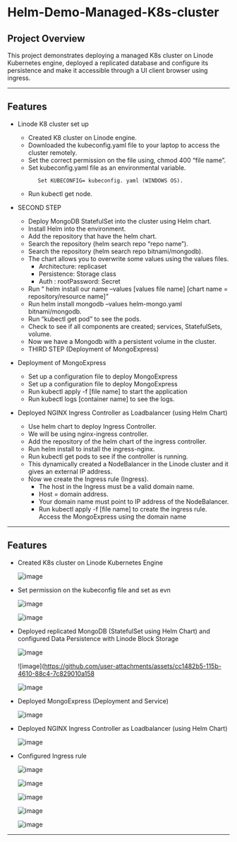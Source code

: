 # Helm-Demo-Managed-K8s-cluster


## **Project Overview**
This project demonstrates deploying a managed K8s cluster on Linode Kubernetes engine, deployed a replicated database and configure its persistence and make it accessible through a UI client browser using ingress.

---

## **Features**
- Linode K8 cluster set up
  - Created K8 cluster on Linode engine.
  -	Downloaded the kubeconfig.yaml file to your laptop to access the cluster remotely.
  - Set the correct permission on the file using, chmod 400 “file name”.
  - Set kubeconfig.yaml file as an environmental variable. 
    ```Export KUBECONFIG= kubeconfig. yaml (LINUX OS).
       Set KUBECONFIG= kubeconfig. yaml (WINDOWS OS).
    ```
  -	Run kubectl get node.
- SECOND STEP
  -	Deploy MongoDB StatefulSet into the cluster using Helm chart.
  -	Install Helm into the environment.
  - Add the repository that have the helm chart. 
  -	Search the repository (helm search repo “repo name”).
  - Search the repository (helm search repo bitnami/mongodb).
  - The chart allows you to overwrite some values using the values files.
      -	Architecture: replicaset
      - Persistence: Storage class
      - Auth : rootPassword: Secret
  - Run “ helm install our name –values [values file name] [chart name = repository/resource name]”
  - Run helm install mongodb –values helm-mongo.yaml bitnami/mongodb.
  - Run “kubectl get pod” to see the pods.
  - Check to see if all components are created; services, StatefulSets, volume. 
  - Now we have a Mongodb with a persistent volume in the cluster.
  - THIRD STEP (Deployment of MongoExpress)
- Deployment of MongoExpress
  - Set up a configuration file to deploy MongoExpress
  - Set up a configuration file to deploy MongoExpress
  - Run kubectl apply -f [file name] to start the application
  - Run kubectl logs [container name] to see the logs.
    
- Deployed NGINX Ingress Controller as Loadbalancer (using Helm Chart)
  - Use helm chart to deploy Ingress Controller.
  - We will be using nginx-ingress controller.
  - Add the repository of the helm chart of the ingress controller.
  - Run helm install to install the ingress-nginx.
  - Run kubectl get pods to see if the controller is running.
  -	This dynamically created a NodeBalancer in the Linode cluster and it gives an external IP address.
  - Now we create the Ingress rule (Ingress).
     - The host in the Ingress must be a valid domain name.
     - Host = domain address.
     - Your domain name must point to IP address of the NodeBalancer.
     - Run kubectl apply -f [file name] to create the ingress rule.
       Access the MongoExpress using the domain name

 
---

## **Features**
- Created K8s cluster on Linode Kubernetes Engine

  ![image](https://github.com/user-attachments/assets/40763b09-0f0d-4f7b-82fa-7e1cf76deaab)

- Set permission on the kubeconfig file and set as evn
  

  ![image](https://github.com/user-attachments/assets/a98825b5-6626-4b8d-a9d2-b000ec45250b)
  

  ![image](https://github.com/user-attachments/assets/f2c1112e-7120-482b-aac1-def74a2c73a4)



- Deployed replicated MongoDB (StatefulSet using Helm Chart) and configured Data Persistence with Linode Block Storage

  ![image](https://github.com/user-attachments/assets/ffdc8208-f02a-4e4b-a2c1-00fa64bffee4)
  

  ![image](https://github.com/user-attachments/assets/cc1482b5-115b-4610-88c4-7c829010a158


  ![image](https://github.com/user-attachments/assets/ab71e687-0cd9-4b33-bf98-c606006e9b54)



- Deployed MongoExpress (Deployment and Service)

  ![image](https://github.com/user-attachments/assets/4a8d4d42-5c02-4ed2-a958-57ad0bd7facd)

- Deployed NGINX Ingress Controller as Loadbalancer (using Helm Chart)

  ![image](https://github.com/user-attachments/assets/b970bc50-153f-48bd-92ed-331a0ed3c6b4)

- Configured Ingress rule

  ![image](https://github.com/user-attachments/assets/626eb546-c9cc-4960-ad31-e7dd2b326c35)


  ![image](https://github.com/user-attachments/assets/c3ed9756-83b8-4bf5-996f-5124265fab37)
  

  ![image](https://github.com/user-attachments/assets/a31547e3-db42-4f2f-93f2-9c179db2a82c)


  ![image](https://github.com/user-attachments/assets/b83f3765-eaa9-4863-9aea-163aaa198746)


  ![image](https://github.com/user-attachments/assets/b2b40fb6-45e1-47d4-9b9b-97beae060e06)





 
---
